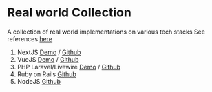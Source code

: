 # Real world Collection
A collection of real world implementations on various tech stacks
See references [here](https://github.com/gothinkster/realworld)

1. NextJS [Demo](http://realworld-nextjs-tau.vercel.app) / [Github](https://github.com/sawirricardo/realworld-nextjs)
2. VueJS [Demo](http://realworld-vue.sawirstudio.com) / [Github](https://github.com/sawirricardo/realworld-vue)
3. PHP Laravel/Livewire [Demo](http://realworld.sawirstudio.com) / [Github](https://github.com/sawirricardo/realworld-tall-app)
4. Ruby on Rails [Github](https://github.com/sawirricardo/realworld-ruby-on-rails)
5. NodeJS [Github](https://github.com/sawirricardo/Realworld-NodeJS-NestJS)
